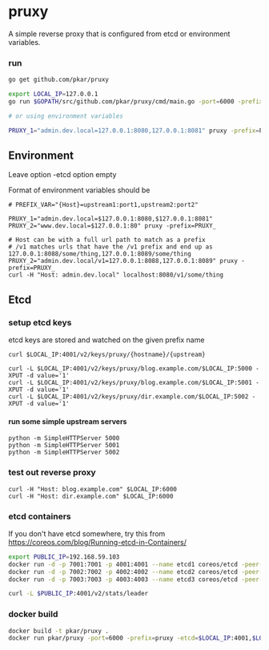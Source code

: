 # pruxy

A simple reverse proxy that is configured from etcd or environment variables.


### run

```bash
go get github.com/pkar/pruxy

export LOCAL_IP=127.0.0.1
go run $GOPATH/src/github.com/pkar/pruxy/cmd/main.go -port=6000 -prefix=pruxy -etcd=$LOCAL_IP:4001,$LOCAL_IP:4002

# or using environment variables

PRUXY_1="admin.dev.local=127.0.0.1:8080,127.0.0.1:8081" pruxy -prefix=PRUXY_
```

## Environment

Leave option -etcd option empty

Format of environment variables should be

```
# PREFIX_VAR="{Host}=upstream1:port1,upstream2:port2"

PRUXY_1="admin.dev.local=$127.0.0.1:8080,$127.0.0.1:8081" PRUXY_2="www.dev.local=$127.0.0.1:80" pruxy -prefix=PRUXY_

# Host can be with a full url path to match as a prefix
# /v1 matches urls that have the /v1 prefix and end up as 127.0.0.1:8088/some/thing,127.0.0.1:8089/some/thing
PRUXY_2="admin.dev.local/v1=127.0.0.1:8088,127.0.0.1:8089" pruxy -prefix=PRUXY_
curl -H "Host: admin.dev.local" localhost:8080/v1/some/thing
```

## Etcd

### setup etcd keys
etcd keys are stored and watched on the given prefix name

```
curl $LOCAL_IP:4001/v2/keys/pruxy/{hostname}/{upstream}

curl -L $LOCAL_IP:4001/v2/keys/pruxy/blog.example.com/$LOCAL_IP:5000 -XPUT -d value='1'
curl -L $LOCAL_IP:4001/v2/keys/pruxy/blog.example.com/$LOCAL_IP:5001 -XPUT -d value='1'
curl -L $LOCAL_IP:4001/v2/keys/pruxy/dir.example.com/$LOCAL_IP:5002 -XPUT -d value='1'
```

#### run some simple upstream servers

```
python -m SimpleHTTPServer 5000
python -m SimpleHTTPServer 5001
python -m SimpleHTTPServer 5002
```

### test out reverse proxy

```
curl -H "Host: blog.example.com" $LOCAL_IP:6000
curl -H "Host: dir.example.com" $LOCAL_IP:6000
```

### etcd containers

If you don't have etcd somewhere, try this from https://coreos.com/blog/Running-etcd-in-Containers/

```bash
export PUBLIC_IP=192.168.59.103
docker run -d -p 7001:7001 -p 4001:4001 --name etcd1 coreos/etcd -peer-addr ${PUBLIC_IP}:7001 -addr ${PUBLIC_IP}:4001 -peers ${PUBLIC_IP}:7002,${PUBLIC_IP}:7003
docker run -d -p 7002:7002 -p 4002:4002 --name etcd2 coreos/etcd -peer-addr ${PUBLIC_IP}:7002 -addr ${PUBLIC_IP}:4002 -peers ${PUBLIC_IP}:7001,${PUBLIC_IP}:7003
docker run -d -p 7003:7003 -p 4003:4003 --name etcd3 coreos/etcd -peer-addr ${PUBLIC_IP}:7003 -addr ${PUBLIC_IP}:4003 -peers ${PUBLIC_IP}:7001,${PUBLIC_IP}:7002

curl -L $PUBLIC_IP:4001/v2/stats/leader
```

### docker build

```bash
docker build -t pkar/pruxy .
docker run pkar/pruxy -port=6000 -prefix=pruxy -etcd=$LOCAL_IP:4001,$LOCAL_IP:4002,$LOCAL_IP:4003
```
